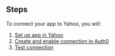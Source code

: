 ## Steps
To connect your app to Yahoo, you will:
1. [Set up app in Yahoo](#set-up-app-in-yahoo)
2. [Create and enable connection in Auth0](#create-and-enable-connection-in-auth0)
3. [Test connection](#test-connection)
